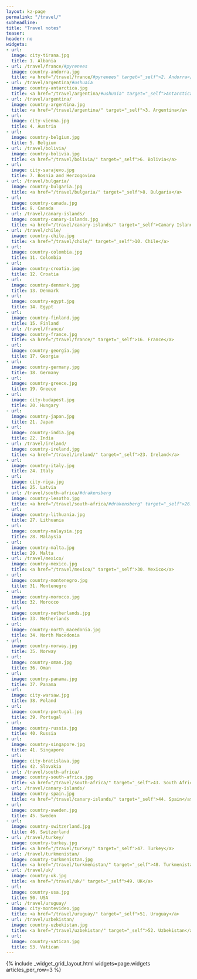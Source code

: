 ```yaml
---
layout: kz-page
permalink: "/travel/"
subheadline:
title: "Travel notes"
teaser:
header: no
widgets:
- url:
  image: city-tirana.jpg
  title: 1. Albania
- url: /travel/france/#pyrenees
  image: country-andorra.jpg
  title: <a href="/travel/france/#pyrenees" target="_self">2. Andorra</a>
- url: /travel/argentina/#ushuaia
  image: country-antarctica.jpg
  title: <a href="/travel/argentina/#ushuaia" target="_self">Antarctica</a>
- url: /travel/argentina/
  image: country-argentina.jpg
  title: <a href="/travel/argentina/" target="_self">3. Argentina</a>
- url:
  image: city-vienna.jpg
  title: 4. Austria
- url:
  image: country-belgium.jpg
  title: 5. Belgium
- url: /travel/bolivia/
  image: country-bolivia.jpg
  title: <a href="/travel/bolivia/" target="_self">6. Bolivia</a>
- url:
  image: city-sarajevo.jpg
  title: 7. Bosnia and Herzogovina
- url: /travel/bulgaria/
  image: country-bulgaria.jpg
  title: <a href="/travel/bulgaria/" target="_self">8. Bulgaria</a>
- url:
  image: country-canada.jpg
  title: 9. Canada
- url: /travel/canary-islands/
  image: country-canary-islands.jpg
  title: <a href="/travel/canary-islands/" target="_self">Canary Islands</a>
- url: /travel/chile/
  image: country-chile.jpg
  title: <a href="/travel/chile/" target="_self">10. Chile</a>
- url:
  image: country-colombia.jpg
  title: 11. Colombia
- url:
  image: country-croatia.jpg
  title: 12. Croatia
- url:
  image: country-denmark.jpg
  title: 13. Denmark
- url:
  image: country-egypt.jpg
  title: 14. Egypt
- url:
  image: country-finland.jpg
  title: 15. Finland
- url: /travel/france/
  image: country-france.jpg
  title: <a href="/travel/france/" target="_self">16. France</a>
- url:
  image: country-georgia.jpg
  title: 17. Georgia
- url:
  image: country-germany.jpg
  title: 18. Germany
- url:
  image: country-greece.jpg
  title: 19. Greece
- url:
  image: city-budapest.jpg
  title: 20. Hungary
- url:
  image: country-japan.jpg
  title: 21. Japan
- url:
  image: country-india.jpg
  title: 22. India
- url: /travel/ireland/
  image: country-ireland.jpg
  title: <a href="/travel/ireland/" target="_self">23. Ireland</a> 
- url:
  image: country-italy.jpg
  title: 24. Italy
- url:
  image: city-riga.jpg
  title: 25. Latvia
- url: /travel/south-africa/#drakensberg
  image: country-lesotho.jpg
  title: <a href="/travel/south-africa/#drakensberg" target="_self">26. Lesotho</a> 
- url:
  image: country-lithuania.jpg
  title: 27. Lithuania
- url:
  image: country-malaysia.jpg
  title: 28. Malaysia
- url:
  image: country-malta.jpg
  title: 29. Malta
- url: /travel/mexico/
  image: country-mexico.jpg
  title: <a href="/travel/mexico/" target="_self">30. Mexico</a>
- url:
  image: country-montenegro.jpg
  title: 31. Montenegro
- url:
  image: country-morocco.jpg
  title: 32. Morocco
- url:
  image: country-netherlands.jpg
  title: 33. Netherlands
- url:
  image: country-north_macedonia.jpg
  title: 34. North Macedonia
- url:
  image: country-norway.jpg
  title: 35. Norway
- url:
  image: country-oman.jpg
  title: 36. Oman
- url:
  image: country-panama.jpg
  title: 37. Panama
- url:
  image: city-warsaw.jpg
  title: 38. Poland
- url:
  image: country-portugal.jpg
  title: 39. Portugal
- url:
  image: country-russia.jpg
  title: 40. Russia
- url:
  image: country-singapore.jpg
  title: 41. Singapore
- url:
  image: city-bratislava.jpg
  title: 42. Slovakia
- url: /travel/south-africa/
  image: country-south-africa.jpg
  title: <a href="/travel/south-africa/" target="_self">43. South Africa</a>
- url: /travel/canary-islands/
  image: country-spain.jpg
  title: <a href="/travel/canary-islands/" target="_self">44. Spain</a>
- url:
  image: country-sweden.jpg
  title: 45. Sweden
- url:
  image: country-switzerland.jpg
  title: 46. Switzerland
- url: /travel/turkey/
  image: country-turkey.jpg
  title: <a href="/travel/turkey/" target="_self">47. Turkey</a> 
- url: /travel/turkmenistan/
  image: country-turkmenistan.jpg
  title: <a href="/travel/turkmenistan/" target="_self">48. Turkmenistan</a> 
- url: /travel/uk/
  image: country-uk.jpg
  title: <a href="/travel/uk/" target="_self">49. UK</a>
- url:
  image: country-usa.jpg
  title: 50. USA
- url: /travel/uruguay/
  image: city-montevideo.jpg
  title: <a href="/travel/uruguay/" target="_self">51. Uruguay</a>
- url: /travel/uzbekistan/
  image: country-uzbekistan.jpg
  title: <a href="/travel/uzbekistan/" target="_self">52. Uzbekistan</a> 
- url: 
  image: country-vatican.jpg
  title: 53. Vatican
---
```


{% include _widget_grid_layout.html widgets=page.widgets articles_per_row=3 %}
